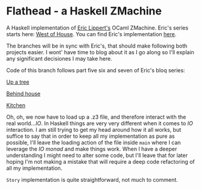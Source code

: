 # Flathead - a Haskell ZMachine
A Haskell implementation of [Eric Lippert's](http://ericlippert.com/) OCaml ZMachine. Eric's series starts here: [West of House](http://ericlippert.com/2016/02/01/west-of-house/). You can find Eric's implementation [here](https://github.com/ericlippert/flathead).

The branches will be in sync with Eric's, that should make following both projects easier. I wont' have time to blog about it as I go along so I'll explain any significant decisiones I may take here.

Code of this branch follows part five six and seven of Eric's bloq series:

[Up a tree](http://ericlippert.com/2016/02/09/up-a-tree/)

[Behind house](http://ericlippert.com/2016/02/10/behind-house/)

[Kitchen](http://ericlippert.com/2016/02/12/kitchen/)

Oh, oh, we now have to load up a .z3 file, and therefore interact with the real world...*IO*. In Haskell things are very very different when it comes to *IO* interaction. I am still trying to get my head around how it all works, but suffice to say that in order to keep all my implementation as pure as possible, I'll leave the loading action of the file inside `main` where I can leverage the *IO monad* and make things work. When I have a deeper understanding I might need to alter some code, but I'll leave that for later hoping I'm not making a mistake that will require a deep code refactoring of all my implementation.

`Story` implementation is quite straightforward, not much to comment.
